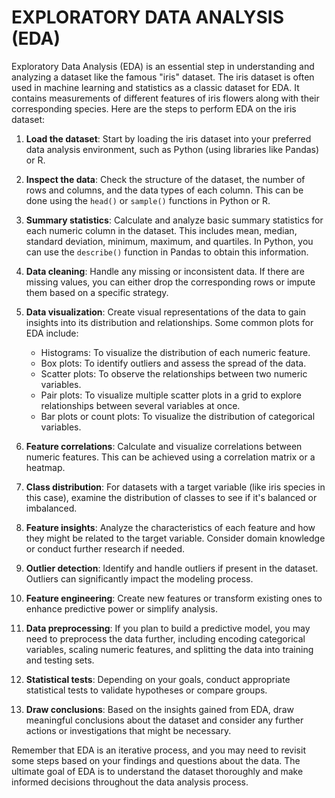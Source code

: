 # EXPLORATORY DATA ANALYSIS (EDA)
Exploratory Data Analysis (EDA) is an essential step in understanding and analyzing a dataset like the famous "iris" dataset. The iris dataset is often used in machine learning and statistics as a classic dataset for EDA. It contains measurements of different features of iris flowers along with their corresponding species. Here are the steps to perform EDA on the iris dataset:

1. **Load the dataset**: Start by loading the iris dataset into your preferred data analysis environment, such as Python (using libraries like Pandas) or R.

2. **Inspect the data**: Check the structure of the dataset, the number of rows and columns, and the data types of each column. This can be done using the `head()` or `sample()` functions in Python or R.

3. **Summary statistics**: Calculate and analyze basic summary statistics for each numeric column in the dataset. This includes mean, median, standard deviation, minimum, maximum, and quartiles. In Python, you can use the `describe()` function in Pandas to obtain this information.

4. **Data cleaning**: Handle any missing or inconsistent data. If there are missing values, you can either drop the corresponding rows or impute them based on a specific strategy.

5. **Data visualization**: Create visual representations of the data to gain insights into its distribution and relationships. Some common plots for EDA include:

   - Histograms: To visualize the distribution of each numeric feature.
   - Box plots: To identify outliers and assess the spread of the data.
   - Scatter plots: To observe the relationships between two numeric variables.
   - Pair plots: To visualize multiple scatter plots in a grid to explore relationships between several variables at once.
   - Bar plots or count plots: To visualize the distribution of categorical variables.

6. **Feature correlations**: Calculate and visualize correlations between numeric features. This can be achieved using a correlation matrix or a heatmap.

7. **Class distribution**: For datasets with a target variable (like iris species in this case), examine the distribution of classes to see if it's balanced or imbalanced.

8. **Feature insights**: Analyze the characteristics of each feature and how they might be related to the target variable. Consider domain knowledge or conduct further research if needed.

9. **Outlier detection**: Identify and handle outliers if present in the dataset. Outliers can significantly impact the modeling process.

10. **Feature engineering**: Create new features or transform existing ones to enhance predictive power or simplify analysis.

11. **Data preprocessing**: If you plan to build a predictive model, you may need to preprocess the data further, including encoding categorical variables, scaling numeric features, and splitting the data into training and testing sets.

12. **Statistical tests**: Depending on your goals, conduct appropriate statistical tests to validate hypotheses or compare groups.

13. **Draw conclusions**: Based on the insights gained from EDA, draw meaningful conclusions about the dataset and consider any further actions or investigations that might be necessary.

Remember that EDA is an iterative process, and you may need to revisit some steps based on your findings and questions about the data. The ultimate goal of EDA is to understand the dataset thoroughly and make informed decisions throughout the data analysis process.
